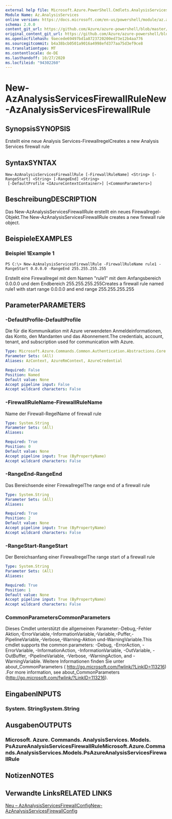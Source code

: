 ```yaml
---
external help file: Microsoft.Azure.PowerShell.Cmdlets.AnalysisServices.dll-Help.xml
Module Name: Az.AnalysisServices
online version: https://docs.microsoft.com/en-us/powershell/module/az.analysisservices/new-azanalysisservicesfirewallrule
schema: 2.0.0
content_git_url: https://github.com/Azure/azure-powershell/blob/master/src/AnalysisServices/AnalysisServices/help/New-AzAnalysisServicesFirewallRule.md
original_content_git_url: https://github.com/Azure/azure-powershell/blob/master/src/AnalysisServices/AnalysisServices/help/New-AzAnalysisServicesFirewallRule.md
ms.openlocfilehash: 9aecede69497bd1a8723720200ed73e12b4aa776
ms.sourcegitcommit: b4a38bcb0501a9016a4998efd377aa75d3ef9ce8
ms.translationtype: MT
ms.contentlocale: de-DE
ms.lasthandoff: 10/27/2020
ms.locfileid: "94302260"
---
```

# <span data-ttu-id="1b793-101">New-AzAnalysisServicesFirewallRule</span><span class="sxs-lookup"><span data-stu-id="1b793-101">New-AzAnalysisServicesFirewallRule</span></span>

## <span data-ttu-id="1b793-102">Synopsis</span><span class="sxs-lookup"><span data-stu-id="1b793-102">SYNOPSIS</span></span>
<span data-ttu-id="1b793-103">Erstellt eine neue Analysis Services-Firewallregel</span><span class="sxs-lookup"><span data-stu-id="1b793-103">Creates a new Analysis Services firewall rule</span></span>

## <span data-ttu-id="1b793-104">Syntax</span><span class="sxs-lookup"><span data-stu-id="1b793-104">SYNTAX</span></span>

```
New-AzAnalysisServicesFirewallRule [-FirewallRuleName] <String> [-RangeStart] <String> [-RangeEnd] <String>
 [-DefaultProfile <IAzureContextContainer>] [<CommonParameters>]
```

## <span data-ttu-id="1b793-105">Beschreibung</span><span class="sxs-lookup"><span data-stu-id="1b793-105">DESCRIPTION</span></span>
<span data-ttu-id="1b793-106">Das New-AzAnalysisServicesFirewallRule erstellt ein neues Firewallregel-Objekt.</span><span class="sxs-lookup"><span data-stu-id="1b793-106">The New-AzAnalysisServicesFirewallRule creates a new firewall rule object.</span></span>

## <span data-ttu-id="1b793-107">Beispiele</span><span class="sxs-lookup"><span data-stu-id="1b793-107">EXAMPLES</span></span>

### <span data-ttu-id="1b793-108">Beispiel 1</span><span class="sxs-lookup"><span data-stu-id="1b793-108">Example 1</span></span>
```
PS C:\> New-AzAnalysisServicesFirewallRule -FirewallRuleName rule1 -RangeStart 0.0.0.0 -RangeEnd 255.255.255.255
```

<span data-ttu-id="1b793-109">Erstellt eine Firewallregel mit dem Namen "rule1" mit dem Anfangsbereich 0.0.0.0 und dem Endbereich 255.255.255.255</span><span class="sxs-lookup"><span data-stu-id="1b793-109">Creates a firewall rule named rule1 with start range 0.0.0.0 and end range 255.255.255.255</span></span>

## <span data-ttu-id="1b793-110">Parameter</span><span class="sxs-lookup"><span data-stu-id="1b793-110">PARAMETERS</span></span>

### <span data-ttu-id="1b793-111">-DefaultProfile</span><span class="sxs-lookup"><span data-stu-id="1b793-111">-DefaultProfile</span></span>
<span data-ttu-id="1b793-112">Die für die Kommunikation mit Azure verwendeten Anmeldeinformationen, das Konto, den Mandanten und das Abonnement.</span><span class="sxs-lookup"><span data-stu-id="1b793-112">The credentials, account, tenant, and subscription used for communication with Azure.</span></span>

```yaml
Type: Microsoft.Azure.Commands.Common.Authentication.Abstractions.Core.IAzureContextContainer
Parameter Sets: (All)
Aliases: AzContext, AzureRmContext, AzureCredential

Required: False
Position: Named
Default value: None
Accept pipeline input: False
Accept wildcard characters: False
```

### <span data-ttu-id="1b793-113">-FirewallRuleName</span><span class="sxs-lookup"><span data-stu-id="1b793-113">-FirewallRuleName</span></span>
<span data-ttu-id="1b793-114">Name der Firewall-Regel</span><span class="sxs-lookup"><span data-stu-id="1b793-114">Name of firewall rule</span></span>

```yaml
Type: System.String
Parameter Sets: (All)
Aliases:

Required: True
Position: 0
Default value: None
Accept pipeline input: True (ByPropertyName)
Accept wildcard characters: False
```

### <span data-ttu-id="1b793-115">-RangeEnd</span><span class="sxs-lookup"><span data-stu-id="1b793-115">-RangeEnd</span></span>
<span data-ttu-id="1b793-116">Das Bereichsende einer Firewallregel</span><span class="sxs-lookup"><span data-stu-id="1b793-116">The range end of a firewall rule</span></span>

```yaml
Type: System.String
Parameter Sets: (All)
Aliases:

Required: True
Position: 2
Default value: None
Accept pipeline input: True (ByPropertyName)
Accept wildcard characters: False
```

### <span data-ttu-id="1b793-117">-RangeStart</span><span class="sxs-lookup"><span data-stu-id="1b793-117">-RangeStart</span></span>
<span data-ttu-id="1b793-118">Der Bereichsanfang einer Firewallregel</span><span class="sxs-lookup"><span data-stu-id="1b793-118">The range start of a firewall rule</span></span>

```yaml
Type: System.String
Parameter Sets: (All)
Aliases:

Required: True
Position: 1
Default value: None
Accept pipeline input: True (ByPropertyName)
Accept wildcard characters: False
```

### <span data-ttu-id="1b793-119">CommonParameters</span><span class="sxs-lookup"><span data-stu-id="1b793-119">CommonParameters</span></span>
<span data-ttu-id="1b793-120">Dieses Cmdlet unterstützt die allgemeinen Parameter:-Debug,-Fehler Aktion,-ErrorVariable,-InformationVariable,-Variable,-Puffer,-PipelineVariable,-Verbose,-Warning-Aktion und-WarningVariable.</span><span class="sxs-lookup"><span data-stu-id="1b793-120">This cmdlet supports the common parameters: -Debug, -ErrorAction, -ErrorVariable, -InformationAction, -InformationVariable, -OutVariable, -OutBuffer, -PipelineVariable, -Verbose, -WarningAction, and -WarningVariable.</span></span> <span data-ttu-id="1b793-121">Weitere Informationen finden Sie unter about_CommonParameters ( http://go.microsoft.com/fwlink/?LinkID=113216) .</span><span class="sxs-lookup"><span data-stu-id="1b793-121">For more information, see about_CommonParameters (http://go.microsoft.com/fwlink/?LinkID=113216).</span></span>

## <span data-ttu-id="1b793-122">Eingaben</span><span class="sxs-lookup"><span data-stu-id="1b793-122">INPUTS</span></span>

### <span data-ttu-id="1b793-123">System. String</span><span class="sxs-lookup"><span data-stu-id="1b793-123">System.String</span></span>

## <span data-ttu-id="1b793-124">Ausgaben</span><span class="sxs-lookup"><span data-stu-id="1b793-124">OUTPUTS</span></span>

### <span data-ttu-id="1b793-125">Microsoft. Azure. Commands. AnalysisServices. Models. PsAzureAnalysisServicesFirewallRule</span><span class="sxs-lookup"><span data-stu-id="1b793-125">Microsoft.Azure.Commands.AnalysisServices.Models.PsAzureAnalysisServicesFirewallRule</span></span>

## <span data-ttu-id="1b793-126">Notizen</span><span class="sxs-lookup"><span data-stu-id="1b793-126">NOTES</span></span>

## <span data-ttu-id="1b793-127">Verwandte Links</span><span class="sxs-lookup"><span data-stu-id="1b793-127">RELATED LINKS</span></span>

[<span data-ttu-id="1b793-128">Neu – AzAnalysisServicesFirewallConfig</span><span class="sxs-lookup"><span data-stu-id="1b793-128">New-AzAnalysisServicesFirewallConfig</span></span>](./New-AzAnalysisServicesFirewallConfig.md)